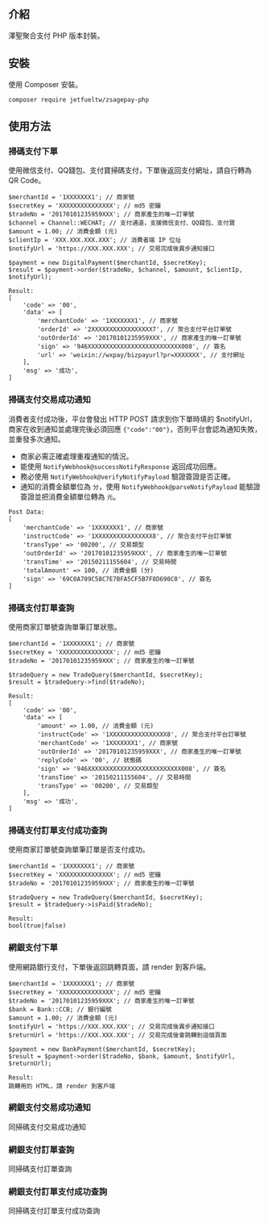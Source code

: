 ## 介紹

澤聖聚合支付 PHP 版本封裝。

## 安裝

使用 Composer 安裝。

```
composer require jetfueltw/zsagepay-php
```

## 使用方法

### 掃碼支付下單

使用微信支付、QQ錢包、支付寶掃碼支付，下單後返回支付網址，請自行轉為 QR Code。

```
$merchantId = '1XXXXXXX1'; // 商家號
$secretKey = 'XXXXXXXXXXXXXXX'; // md5 密鑰
$tradeNo = '20170101235959XXX'; // 商家產生的唯一訂單號
$channel = Channel::WECHAT; // 支付通道，支援微信支付、QQ錢包、支付寶
$amount = 1.00; // 消費金額 (元)
$clientIp = 'XXX.XXX.XXX.XXX'; // 消費者端 IP 位址
$notifyUrl = 'https://XXX.XXX.XXX'; // 交易完成後異步通知接口
```
```
$payment = new DigitalPayment($merchantId, $secretKey);
$result = $payment->order($tradeNo, $channel, $amount, $clientIp, $notifyUrl);
```
```
Result:
[
    'code' => '00',
    'data' => [
        'merchantCode' => '1XXXXXXX1', // 商家號
        'orderId' => '2XXXXXXXXXXXXXXXXX7', // 聚合支付平台訂單號
        'outOrderId' => '20170101235959XXX', // 商家產生的唯一訂單號
        'sign' => '946XXXXXXXXXXXXXXXXXXXXXXXXXX008', // 簽名
        'url' => 'weixin://wxpay/bizpayurl?pr=XXXXXXX', // 支付網址
    ],
    'msg' => '成功',
]
```

### 掃碼支付交易成功通知

消費者支付成功後，平台會發出 HTTP POST 請求到你下單時填的 $notifyUrl，商家在收到通知並處理完後必須回應 `{"code":"00"}`，否則平台會認為通知失敗，並重發多次通知。

* 商家必需正確處理重複通知的情況。
* 能使用 `NotifyWebhook@successNotifyResponse` 返回成功回應。  
* 務必使用 `NotifyWebhook@verifyNotifyPayload` 驗證簽證是否正確。
* 通知的消費金額單位為 `分`，使用 `NotifyWebhook@parseNotifyPayload` 能驗證簽證並把消費金額單位轉為 `元`。 

```
Post Data:
[
    'merchantCode' => '1XXXXXXX1', // 商家號
    'instructCode' => '1XXXXXXXXXXXXXXXX8', // 聚合支付平台訂單號
    'transType' => '00200', // 交易類型
    'outOrderId' => '20170101235959XXX', // 商家產生的唯一訂單號
    'transTime' => '20150211155604', // 交易時間
    'totalAmount' => 100, // 消費金額 (分)
    'sign' => '69C0A709C58C7E7BFA5CF5B7F8D690C0', // 簽名
]
```

### 掃碼支付訂單查詢

使用商家訂單號查詢單筆訂單狀態。

```
$merchantId = '1XXXXXXX1'; // 商家號
$secretKey = 'XXXXXXXXXXXXXXX'; // md5 密鑰
$tradeNo = '20170101235959XXX'; // 商家產生的唯一訂單號
```
```
$tradeQuery = new TradeQuery($merchantId, $secretKey);
$result = $tradeQuery->find($tradeNo);
```
```
Result:
[
    'code' => '00',
    'data' => [
        'amount' => 1.00, // 消費金額 (元)
        'instructCode' => '1XXXXXXXXXXXXXXXX8', // 聚合支付平台訂單號
        'merchantCode' => '1XXXXXXX1', // 商家號
        'outOrderId' => '20170101235959XXX', // 商家產生的唯一訂單號
        'replyCode' => '00', // 狀態碼
        'sign' => '946XXXXXXXXXXXXXXXXXXXXXXXXXX008', // 簽名
        'transTime' => '20150211155604', // 交易時間
        'transType' => '00200', // 交易類型
    ],
    'msg' => '成功',
]
```

### 掃碼支付訂單支付成功查詢

使用商家訂單號查詢單筆訂單是否支付成功。

```
$merchantId = '1XXXXXXX1'; // 商家號
$secretKey = 'XXXXXXXXXXXXXXX'; // md5 密鑰
$tradeNo = '20170101235959XXX'; // 商家產生的唯一訂單號
```
```
$tradeQuery = new TradeQuery($merchantId, $secretKey);
$result = $tradeQuery->isPaid($tradeNo);
```
```
Result:
bool(true|false)
```

### 網銀支付下單

使用網路銀行支付，下單後返回跳轉頁面，請 render 到客戶端。

```
$merchantId = '1XXXXXXX1'; // 商家號
$secretKey = 'XXXXXXXXXXXXXXX'; // md5 密鑰
$tradeNo = '20170101235959XXX'; // 商家產生的唯一訂單號
$bank = Bank::CCB; // 銀行編號
$amount = 1.00; // 消費金額 (元)
$notifyUrl = 'https://XXX.XXX.XXX'; // 交易完成後異步通知接口
$returnUrl = 'https://XXX.XXX.XXX'; // 交易完成後會跳轉到這個頁面
```
```
$payment = new BankPayment($merchantId, $secretKey);
$result = $payment->order($tradeNo, $bank, $amount, $notifyUrl, $returnUrl);
```
```
Result:
跳轉用的 HTML，請 render 到客戶端
```

### 網銀支付交易成功通知

同掃碼支付交易成功通知

### 網銀支付訂單查詢

同掃碼支付訂單查詢

### 網銀支付訂單支付成功查詢

同掃碼支付訂單支付成功查詢
